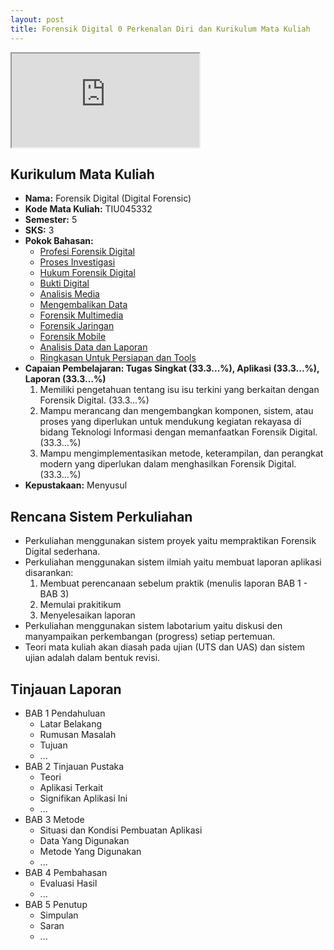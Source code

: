 ```yaml
---
layout: post
title: Forensik Digital 0 Perkenalan Diri dan Kurikulum Mata Kuliah
---
```


<div class="video-container">
	<iframe src="https://0fajarpurnama0.github.io/cv" title="curriculum vitae"></iframe>
</div>

## Kurikulum Mata Kuliah

*   **Nama:** Forensik Digital (Digital Forensic)
*   **Kode Mata Kuliah:** TIU045332
*   **Semester:** 5
*   **SKS:** 3
*   **Pokok Bahasan:**
    *   [Profesi Forensik Digital](materi1)
	*	[Proses Investigasi](materi2)
	*	[Hukum Forensik Digital](materi3)
    *   [Bukti Digital](materi4)
    *   [Analisis Media](materi5)
    *   [Mengembalikan Data](materi6)
    *   [Forensik Multimedia](materi7)
	*	[Forensik Jaringan](materi8)
    *   [Forensik Mobile](materi9)
    *   [Analisis Data dan Laporan](materi10)
    *   [Ringkasan Untuk Persiapan dan Tools](materi11)
*   **Capaian Pembelajaran: Tugas Singkat (33.3...%), Aplikasi (33.3...%), Laporan (33.3...%)**
    1.  Memiliki pengetahuan tentang isu isu terkini yang berkaitan dengan Forensik Digital. (33.3...%)
    2.  Mampu merancang dan mengembangkan komponen, sistem, atau proses yang diperlukan untuk mendukung kegiatan rekayasa di bidang Teknologi Informasi dengan memanfaatkan Forensik Digital. (33.3...%)
    3.  Mampu mengimplementasikan metode, keterampilan, dan perangkat modern yang diperlukan dalam menghasilkan Forensik Digital. (33.3...%)
*   **Kepustakaan:**
    Menyusul

## Rencana Sistem Perkuliahan

*   Perkuliahan menggunakan sistem proyek yaitu mempraktikan Forensik Digital sederhana.
*   Perkuliahan menggunakan sistem ilmiah yaitu membuat laporan aplikasi disarankan:
    1.  Membuat perencanaan sebelum praktik (menulis laporan BAB 1 - BAB 3)
    2.  Memulai prakitikum
    3.  Menyelesaikan laporan
*   Perkuliahan menggunakan sistem labotarium yaitu diskusi den manyampaikan perkembangan (progress) setiap pertemuan.
*   Teori mata kuliah akan diasah pada ujian (UTS dan UAS) dan sistem ujian adalah dalam bentuk revisi.

## Tinjauan Laporan

*   BAB 1 Pendahuluan
    *   Latar Belakang
    *   Rumusan Masalah
    *   Tujuan
    *   ...
*   BAB 2 Tinjauan Pustaka
    *   Teori
    *   Aplikasi Terkait
    *   Signifikan Aplikasi Ini
    *   ...
*   BAB 3 Metode
    *   Situasi dan Kondisi Pembuatan Aplikasi
    *   Data Yang Digunakan
    *   Metode Yang Digunakan
    *   ...
*   BAB 4 Pembahasan
    *   Evaluasi Hasil
    *   ...
*   BAB 5 Penutup
    *   Simpulan
    *   Saran
    *   ...